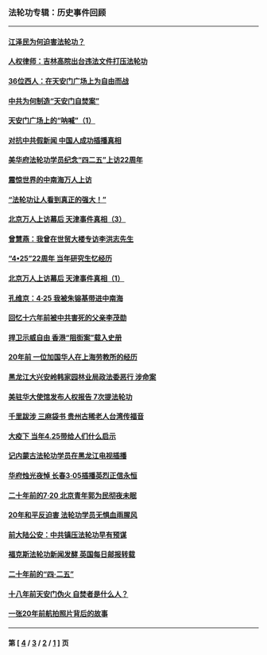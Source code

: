 ### 法轮功专辑：历史事件回顾
---
#### [江泽民为何迫害法轮功？](../../pages/nf5793/n13876324.md?02270430) 
#### [人权律师：吉林高院出台违法文件打压法轮功](../../pages/nf5793/n13825665.md?02270430) 
#### [36位西人：在天安门广场上为自由而战](../../pages/nf5793/n13390029.md?02270430) 
#### [中共为何制造“天安门自焚案”](../../pages/nf5793/n13183270.md?02270430) 
#### [天安门广场上的“呐喊”（1）](../../pages/nf5793/n13105277.md?02270430) 
#### [对抗中共假新闻 中国人成功插播真相](../../pages/nf5793/n12910618.md?02270430) 
#### [美华府法轮功学员纪念“四二五”上访22周年](../../pages/nf5793/n12904445.md?02270430) 
#### [震惊世界的中南海万人上访](../../pages/nf5793/n12903976.md?02270430) 
#### [“法轮功让人看到真正的强大！”](../../pages/nf5793/n12903195.md?02270430) 
#### [北京万人上访幕后 天津事件真相（3）](../../pages/nf5793/n12902807.md?02270430) 
#### [曾慧燕：我曾在世贸大楼专访李洪志先生](../../pages/nf5793/n12898729.md?02270430) 
#### [“4•25”22周年 当年研究生忆经历](../../pages/nf5793/n12894152.md?02270430) 
#### [北京万人上访幕后 天津事件真相（1）](../../pages/nf5793/n12885174.md?02270430) 
#### [孔维京：4·25 我被朱镕基带进中南海](../../pages/nf5793/n12864987.md?02270430) 
#### [回忆十六年前被中共害死的父亲李茂勋](../../pages/nf5793/n12880270.md?02270430) 
#### [捍卫示威自由 香港“阻街案”载入史册](../../pages/nf5793/n12811245.md?02270430) 
#### [20年前 一位加国华人在上海劳教所的经历](../../pages/nf5793/n12707932.md?02270430) 
#### [黑龙江大兴安岭韩家园林业局政法委恶行 涉命案](../../pages/nf5793/n12622815.md?02270430) 
#### [美驻华大使馆发布人权报告 7次提法轮功](../../pages/nf5793/n12520541.md?02270430) 
#### [千里跋涉 三麻袋书 贵州古稀老人台湾传福音](../../pages/nf5793/n12198750.md?02270430) 
#### [大疫下 当年4.25带给人们什么启示](../../pages/nf5793/n12058565.md?02270430) 
#### [记内蒙古法轮功学员在黑龙江电视插播](../../pages/nf5793/n11699194.md?02270430) 
#### [华府烛光夜悼 长春3·05插播英烈正信永恒](../../pages/nf5793/n11397432.md?02270430) 
#### [二十年前的7·20 北京青年郭为民彻夜未眠](../../pages/nf5793/n11354195.md?02270430) 
#### [20年和平反迫害 法轮功学员无惧血雨腥风](../../pages/nf5793/n11348279.md?02270430) 
#### [前大陆公安：中共镇压法轮功早有预谋](../../pages/nf5793/n11352168.md?02270430) 
#### [福克斯法轮功新闻发酵  英国每日邮报转载](../../pages/nf5793/n11285952.md?02270430) 
#### [二十年前的“四·二五”](../../pages/nf5793/n11207639.md?02270430) 
#### [十八年前天安门伪火 自焚者是什么人？](../../pages/nf5793/n10996556.md?02270430) 
#### [一张20年前航拍照片背后的故事](../../pages/nf5793/n10693797.md?02270430) 

---
#### 第 [ [4](./4.md?02270430) / [3](./3.md?02270430) / [2](./2.md?02270430) / [1](./1.md?02270430) ] 页
